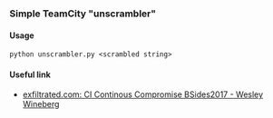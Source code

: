 ### Simple TeamCity "unscrambler"

#### Usage

```shell
python unscrambler.py <scrambled string>
```

#### Useful link
- [exfiltrated.com: CI Continous Compromise BSides2017 - Wesley Wineberg](https://www.exfiltrated.com/research/Continuous_Integration_Continous_Compromise_Bsides2017_Wesley_Wineberg.pdf#page=29)
